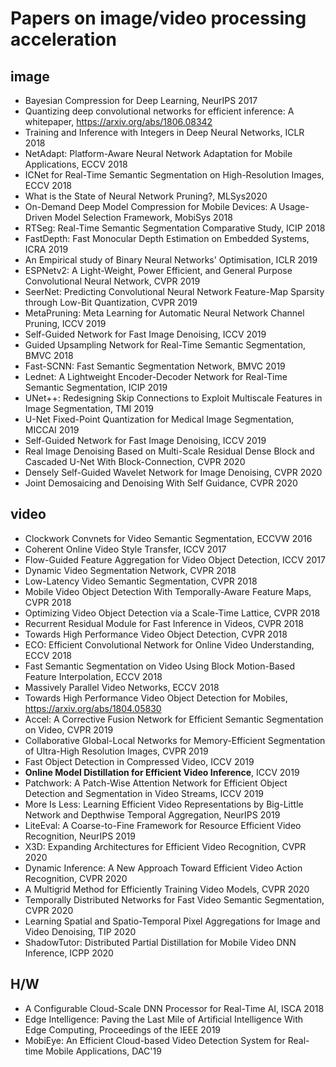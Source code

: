 # Papers on image/video processing acceleration

## image

* Bayesian Compression for Deep Learning, NeurIPS 2017
* Quantizing deep convolutional networks for efficient inference: A whitepaper, https://arxiv.org/abs/1806.08342
* Training and Inference with Integers in Deep Neural Networks, ICLR 2018 
* NetAdapt: Platform-Aware Neural Network Adaptation for Mobile Applications, ECCV 2018
* ICNet for Real-Time Semantic Segmentation on High-Resolution Images, ECCV 2018
* What is the State of Neural Network Pruning?, MLSys2020
* On-Demand Deep Model Compression for Mobile Devices: A Usage-Driven Model Selection Framework, MobiSys 2018
* RTSeg: Real-Time Semantic Segmentation Comparative Study, ICIP 2018
* FastDepth: Fast Monocular Depth Estimation on Embedded Systems, ICRA 2019
* An Empirical study of Binary Neural Networks' Optimisation, ICLR 2019
* ESPNetv2: A Light-Weight, Power Efficient, and General Purpose Convolutional Neural Network, CVPR 2019
* SeerNet: Predicting Convolutional Neural Network Feature-Map Sparsity through Low-Bit Quantization, CVPR 2019
* MetaPruning: Meta Learning for Automatic Neural Network Channel Pruning, ICCV 2019
* Self-Guided Network for Fast Image Denoising, ICCV 2019
* Guided Upsampling Network for Real-Time Semantic Segmentation, BMVC 2018
* Fast-SCNN: Fast Semantic Segmentation Network, BMVC 2019
* Lednet: A Lightweight Encoder-Decoder Network for Real-Time Semantic Segmentation, ICIP 2019
* UNet++: Redesigning Skip Connections to Exploit Multiscale Features in Image Segmentation, TMI 2019
* U-Net Fixed-Point Quantization for Medical Image Segmentation, MICCAI 2019
* Self-Guided Network for Fast Image Denoising, ICCV 2019
* Real Image Denoising Based on Multi-Scale Residual Dense Block and Cascaded U-Net With Block-Connection, CVPR 2020
* Densely Self-Guided Wavelet Network for Image Denoising, CVPR 2020
* Joint Demosaicing and Denoising With Self Guidance, CVPR 2020


## video

* Clockwork Convnets for Video Semantic Segmentation, ECCVW 2016 
* Coherent Online Video Style Transfer, ICCV 2017
* Flow-Guided Feature Aggregation for Video Object Detection, ICCV 2017
* Dynamic Video Segmentation Network, CVPR 2018
* Low-Latency Video Semantic Segmentation, CVPR 2018
* Mobile Video Object Detection With Temporally-Aware Feature Maps, CVPR 2018
* Optimizing Video Object Detection via a Scale-Time Lattice, CVPR 2018
* Recurrent Residual Module for Fast Inference in Videos, CVPR 2018
* Towards High Performance Video Object Detection, CVPR 2018
* ECO: Efficient Convolutional Network for Online Video Understanding, ECCV 2018
* Fast Semantic Segmentation on Video Using Block Motion-Based Feature Interpolation, ECCV 2018
* Massively Parallel Video Networks, ECCV 2018
* Towards High Performance Video Object Detection for Mobiles, https://arxiv.org/abs/1804.05830
* Accel: A Corrective Fusion Network for Efficient Semantic Segmentation on Video, CVPR 2019
* Collaborative Global-Local Networks for Memory-Efficient Segmentation of Ultra-High Resolution Images, CVPR 2019
* Fast Object Detection in Compressed Video, ICCV 2019
* **Online Model Distillation for Efficient Video Inference**, ICCV 2019
* Patchwork: A Patch-Wise Attention Network for Efficient Object Detection and Segmentation in Video Streams, ICCV 2019
* More Is Less: Learning Efficient Video Representations by Big-Little Network and Depthwise Temporal Aggregation, NeurIPS 2019 
* LiteEval: A Coarse-to-Fine Framework for Resource Efficient Video Recognition, NeurIPS 2019
* X3D: Expanding Architectures for Efficient Video Recognition, CVPR 2020
* Dynamic Inference: A New Approach Toward Efficient Video Action Recognition, CVPR 2020
* A Multigrid Method for Efficiently Training Video Models, CVPR 2020
* Temporally Distributed Networks for Fast Video Semantic Segmentation, CVPR 2020
* Learning Spatial and Spatio-Temporal Pixel Aggregations for Image and Video Denoising, TIP 2020
* ShadowTutor: Distributed Partial Distillation for Mobile Video DNN Inference, ICPP 2020

## H/W

* A Configurable Cloud-Scale DNN Processor for Real-Time AI, ISCA 2018 
* Edge Intelligence: Paving the Last Mile of Artificial Intelligence With Edge Computing, Proceedings of the IEEE 2019
* MobiEye: An Efficient Cloud-based Video Detection System for Real-time Mobile Applications, DAC'19
